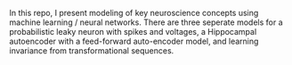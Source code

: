 In this repo, I present modeling of key neuroscience concepts using machine learning / neural networks.  There are three seperate models for a probabilistic leaky neuron with spikes and voltages, a Hippocampal autoencoder with a feed-forward auto-encoder model, and learning invariance from transformational sequences. 
